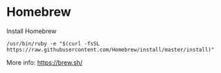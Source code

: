 # Homebrew

Install Homebrew

    /usr/bin/ruby -e "$(curl -fsSL https://raw.githubusercontent.com/Homebrew/install/master/install)"


More info: https://brew.sh/